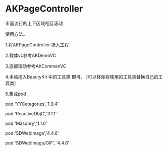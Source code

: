 # AKPageController
市面流行的上下区域相互滚动



使用方法。

1.将AKPageController 拖入工程

2.载体vc参考AKDemoVC

3.底部滚动参考AKCommenVC

4.手动拖入BeautyKit 中的工具类 即可。  [可以移除将使用的工具类替换自己的工具类]

5.集成pod

pod 'YYCategories','1.0.4'

pod 'ReactiveObjC','3.1.1'

pod 'Masonry','1.1.0'

pod 'SDWebImage','4.4.6'     

pod 'SDWebImage/GIF', '4.4.6'
